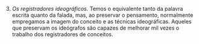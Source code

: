 ﻿3. *Os registradores ideográficos.* Temos o equivalente tanto da palavra escrita quanto da falada, mas, ao preservar o pensamento, normalmente empregamos a imagem do conceito e as técnicas ideográficas. Aqueles que preservam os ideógrafos são capazes de melhorar mil vezes o trabalho dos registradores de conceitos.